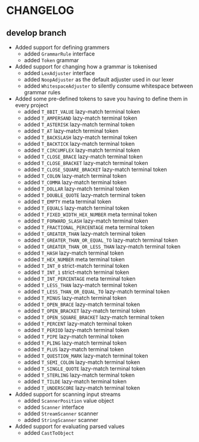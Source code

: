 # CHANGELOG

## develop branch

* Added support for defining grammers
  - added `GrammarRule` interface
  - added `Token` grammar
* Added support for changing how a grammar is tokenised
  - added `LexAdjuster` interface
  - added `NoopAdjuster` as the default adjuster used in our lexer
  - added `WhitespaceAdjuster` to silently consume whitespace between grammar rules
* Added some pre-defined tokens to save you having to define them in every project
  - added `T_8BIT_VALUE` lazy-match terminal token
  - added `T_AMPERSAND` lazy-match terminal token
  - added `T_ASTERISK` lazy-match terminal token
  - added `T_AT` lazy-match terminal token
  - added `T_BACKSLASH` lazy-match terminal token
  - added `T_BACKTICK` lazy-match terminal token
  - added `T_CIRCUMFLEX` lazy-match terminal token
  - added `T_CLOSE_BRACE` lazy-match terminal token
  - added `T_CLOSE_BRACKET` lazy-match terminal token
  - added `T_CLOSE_SQUARE_BRACKET` lazy-match terminal token
  - added `T_COLON` lazy-match terminal token
  - added `T_COMMA` lazy-match terminal token
  - added `T_DOLLAR` lazy-match terminal token
  - added `T_DOUBLE_QUOTE` lazy-match terminal token
  - added `T_EMPTY` meta terminal token
  - added `T_EQUALS` lazy-match terminal token
  - added `T_FIXED_WIDTH_HEX_NUMBER` meta terminal token
  - added `T_FORWARD_SLASH` lazy-match terminal token
  - added `T_FRACTIONAL_PERCENTAGE` meta terminal token
  - added `T_GREATER_THAN` lazy-match terminal token
  - added `T_GREATER_THAN_OR_EQUAL_TO` lazy-match terminal token
  - added `T_GREATER_THAN_OR_LESS_THAN` lazy-match terminal token
  - added `T_HASH` lazy-match terminal token
  - added `T_HEX_NUMBER` meta terminal token
  - added `T_INT_0` strict-match terminal token
  - added `T_INT_1` strict-match terminal token
  - added `T_INT_PERCENTAGE` meta terminal token
  - added `T_LESS_THAN` lazy-match terminal token
  - added `T_LESS_THAN_OR_EQUAL_TO` lazy-match terminal token
  - added `T_MINUS` lazy-match terminal token
  - added `T_OPEN_BRACE` lazy-match terminal token
  - added `T_OPEN_BRACKET` lazy-match terminal token
  - added `T_OPEN_SQUARE_BRACKET` lazy-match terminal token
  - added `T_PERCENT` lazy-match terminal token
  - added `T_PERIOD` lazy-match terminal token
  - added `T_PIPE` lazy-match terminal token
  - added `T_PLING` lazy-match terminal token
  - added `T_PLUS` lazy-match terminal token
  - added `T_QUESTION_MARK` lazy-match terminal token
  - added `T_SEMI_COLON` lazy-match terminal token
  - added `T_SINGLE_QUOTE` lazy-match terminal token
  - added `T_STERLING` lazy-match terminal token
  - added `T_TILDE` lazy-match terminal token
  - added `T_UNDERSCORE` lazy-match terminal token
* Added support for scanning input streams
  - added `ScannerPosition` value object
  - added `Scanner` interface
  - added `StreamScanner` scanner
  - added `StringScanner` scanner
* Added support for evaluating parsed values
  - added `CastToObject`
